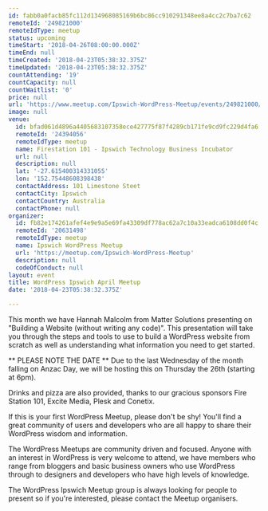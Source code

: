 ```yaml
---
id: fabb0a0facb85fc112d134968085169b6bc86cc910291348ee8a4cc2c7ba7c62
remoteId: '249821000'
remoteIdType: meetup
status: upcoming
timeStart: '2018-04-26T08:00:00.000Z'
timeEnd: null
timeCreated: '2018-04-23T05:38:32.375Z'
timeUpdated: '2018-04-23T05:38:32.375Z'
countAttending: '19'
countCapacity: null
countWaitlist: '0'
price: null
url: 'https://www.meetup.com/Ipswich-WordPress-Meetup/events/249821000/'
image: null
venue:
  id: bfad061d4896a4405683107358ece427775f87f4289cb171fe9cd9fc229d4fa6
  remoteId: '24394056'
  remoteIdType: meetup
  name: Firestation 101 - Ipswich Technology Business Incubator
  url: null
  description: null
  lat: '-27.615400314331055'
  lon: '152.75448608398438'
  contactAddress: 101 Limestone Steet
  contactCity: Ipswich
  contactCountry: Australia
  contactPhone: null
organizer:
  id: fb82e174261afef4e9e9a5e69fa43309df778ac62a7c10a33eadca6108dd0f4c
  remoteId: '20631498'
  remoteIdType: meetup
  name: Ipswich WordPress Meetup
  url: 'https://meetup.com/Ipswich-WordPress-Meetup'
  description: null
  codeOfConduct: null
layout: event
title: WordPress Ipswich April Meetup
date: '2018-04-23T05:38:32.375Z'

---
```

<p>This month we have Hannah Malcolm from Matter Solutions presenting on "Building a Website (without writing any code)". This presentation will take you through the steps and tools to use to build a WordPress website from scratch as well as understanding what information you need to get started.</p> <p>** PLEASE NOTE THE DATE ** Due to the last Wednesday of the month falling on Anzac Day, we will be hosting this on Thursday the 26th (starting at 6pm).</p> <p>Drinks and pizza are also provided, thanks to our gracious sponsors Fire Station 101, Excite Media, Plesk and Conetix.</p> <p>If this is your first WordPress Meetup, please don't be shy! You'll find a great community of users and developers who are all happy to share their WordPress wisdom and information.</p> <p>The WordPress Meetups are community driven and focused. Anyone with an interest in WordPress is very welcome to attend, we have members who range from bloggers and basic business owners who use WordPress through to designers and developers who have high levels of knowledge.</p> <p>The WordPress Ipswich Meetup group is always looking for people to present so if you're interested, please contact the Meetup organisers.</p>
